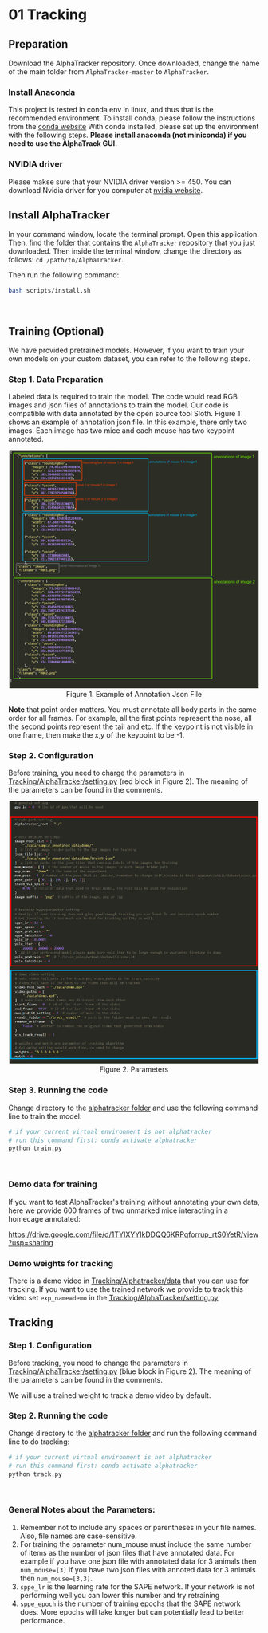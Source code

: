 # 01 Tracking

## Preparation

Download the AlphaTracker repository. Once downloaded, change the name of the main folder from `AlphaTracker-master` to `AlphaTracker`. 

### Install Anaconda

This project is tested in conda env in linux, and thus that is the recommended environment. To install conda, please follow the instructions from the [conda website](https://docs.conda.io/projects/conda/en/latest/user-guide/install/index.html) With conda installed, please set up the environment with the following steps. **Please install anaconda (not miniconda) if you need to use the AlphaTrack GUI.**

### NVIDIA driver

Please makse sure that your NVIDIA driver version  >= 450. You can download Nvidia driver for you computer at [nvidia website](https://www.nvidia.com/Download/index.aspx).

## Install AlphaTracker

In your command window, locate the terminal prompt. Open this application. Then, find the folder that contains the `AlphaTracker` repository that you just downloaded. Then inside the terminal window, change the directory as follows: `cd /path/to/AlphaTracker`. 

Then run the following command:
```bash
bash scripts/install.sh
```

<br>

## Training (Optional)

We have provided pretrained models. However, if you want to train your own models on your custom dataset, you can refer to the following steps.

### Step 1. Data Preparation

Labeled data is required to train the model. The code would read RGB images and json files of
annotations to train the model. Our code is compatible with data annotated by the open source tool Sloth.
Figure 1 shows an example of annotation json file. In this example, there only two images. Each image has two mice and each mouse has two keypoint annotated.
<div align="center">
    <img src="media/jsonFormatForTraining.png", width="500" alt><br>
    Figure 1. Example of Annotation Json File
</div>

**Note** that point order matters. You must annotate all body parts in the same order for all frames. For
example, all the first points represent the nose, all the second points represent the tail and etc.
If the keypoint is not visible in one frame, then make the x,y of the keypoint to be -1.

### Step 2. Configuration

Before training, you need to charge the parameters in [Tracking/AlphaTracker/setting.py](../Tracking/AlphaTracker/setting.py) (red block in Figure 2). The meaning of the parameters can be found in the comments.
<div align="center">
    <img src="media/parameterForTracking.png", width="500" alt><br>
    Figure 2. Parameters
</div>

### Step 3. Running the code

Change directory to the [alphatracker folder](../Tracking/AlphaTracker/) and use the following command line to train the model:
```bash
# if your current virtual environment is not alphatracker
# run this command first: conda activate alphatracker
python train.py
```

<br>

### Demo data for training

If you want to test AlphaTracker's training without annotating your own data, here we provide 600 frames of two unmarked mice interacting in a homecage annotated:

https://drive.google.com/file/d/1TYIXYYIkDDQQ6KRPqforrup_rtS0YetR/view?usp=sharing

### Demo weights for tracking 

There is a demo video in [Tracking/Alphatracker/data](../Tracking/Alphatracker/data) that you can use for tracking. If you want to use the trained network we provide to track this video set `exp_name=demo` in the [Tracking/AlphaTracker/setting.py](../Tracking/AlphaTracker/setting.py)

## Tracking

### Step 1. Configuration

Before tracking, you need to change the parameters in [Tracking/AlphaTracker/setting.py](../Tracking/AlphaTracker/setting.py) (blue block in Figure 2). The meaning of
the parameters can be found in the comments.

We will use a trained weight to track a demo video by default.

### Step 2. Running the code

Change directory to the [alphatracker folder](../Tracking/AlphaTracker/) and run the following command line to do tracking:
```bash
# if your current virtual environment is not alphatracker
# run this command first: conda activate alphatracker
python track.py
```



<br>

### General Notes about the Parameters:
1. Remember not to include any spaces or parentheses in your file names. Also, file names are case-sensitive. 
2. For training the parameter num_mouse must include the same number of items as the number of json files
that have annotated data. For example if you have one json file with annotated data for 3 animals then
```num_mouse=[3]``` if you have two json files with annoted data for 3 animals then ```num_mouse=[3,3]```.
3. ```sppe_lr``` is the learning rate for the SAPE network. If your network is not performing well you can lower this
number and try retraining
4. ```sppe_epoch``` is the number of training epochs that the SAPE network does. More epochs will take longer but
can potentially lead to better performance.

<br>


